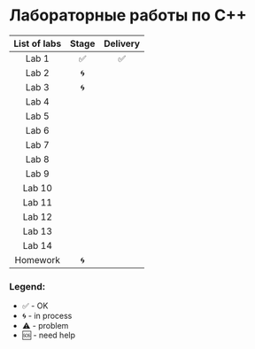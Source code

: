 # Лабораторные работы по С++
| List of labs | Stage | Delivery |
| :----------: | :------: | :-----: |
| Lab 1 | :white_check_mark: | :white_check_mark: |
| Lab 2 | :cyclone: |  |
| Lab 3 | :cyclone: |  |
| Lab 4 |  |  |
| Lab 5 |  |  |
| Lab 6 |  |  |
| Lab 7 |  |  |
| Lab 8 |  |  |
| Lab 9 |  |  |
| Lab 10 |  |  |
| Lab 11 |  |  |
| Lab 12 |  |  |
| Lab 13 |  |  |
| Lab 14 |  |  |
| Homework | :cyclone: |  |

### Legend:
* :white_check_mark: - OK
* :cyclone: - in process
* :warning: - problem
* :sos: - need help
